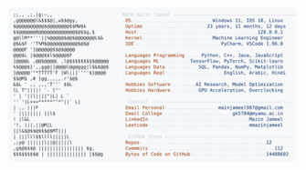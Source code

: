 <picture>
  <source srcset="https://raw.githubusercontent.com/mmazinjameel/mmazinjameel/main/dark_mode.svg?v=1760717561" media="(prefers-color-scheme: dark)">
  <img src="https://raw.githubusercontent.com/mmazinjameel/mmazinjameel/main/light_mode.svg?v=1760717561">
</picture>
